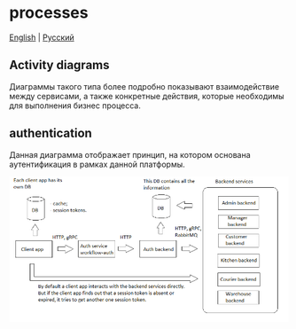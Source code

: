 # processes

[English](README.md) | [Русский](README.ru.md)

## Activity diagrams

Диаграммы такого типа более подробно показывают взаимодействие между сервисами, а также конкретные действия, которые необходимы для выполнения бизнес процесса. 

## authentication

Данная диаграмма отображает принцип, на котором основана аутентификация в рамках данной платформы.

![authentication](../img/authentication.png)
